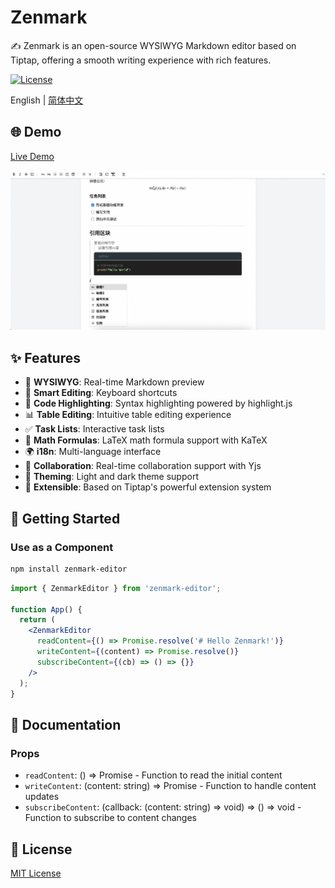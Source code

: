 # Zenmark

✍️ Zenmark is an open-source WYSIWYG Markdown editor based on Tiptap, offering a smooth writing experience with rich features.

[![License](https://img.shields.io/badge/license-MIT-blue.svg)](LICENSE)

English | [简体中文](./README_zh-CN.md)

## 🌐 Demo

[Live Demo](https://apps.eiooie.com/tiptap-editor/)

![Screenshot](screenshots/demo.jpeg)

## ✨ Features

- 🎯 **WYSIWYG**: Real-time Markdown preview
- 📝 **Smart Editing**: Keyboard shortcuts
- 🎨 **Code Highlighting**: Syntax highlighting powered by highlight.js
- 📊 **Table Editing**: Intuitive table editing experience
- ✅ **Task Lists**: Interactive task lists
- 🔢 **Math Formulas**: LaTeX math formula support with KaTeX
- 🌍 **i18n**: Multi-language interface
- 🤝 **Collaboration**: Real-time collaboration support with Yjs
- 🎨 **Theming**: Light and dark theme support
- 🔌 **Extensible**: Based on Tiptap's powerful extension system

## 🚀 Getting Started

### Use as a Component

```bash
npm install zenmark-editor
```

```jsx
import { ZenmarkEditor } from 'zenmark-editor';

function App() {
  return (
    <ZenmarkEditor
      readContent={() => Promise.resolve('# Hello Zenmark!')}
      writeContent={(content) => Promise.resolve()}
      subscribeContent={(cb) => () => {}}
    />
  );
}
```

## 📖 Documentation

### Props

- `readContent`: () => Promise<string> - Function to read the initial content
- `writeContent`: (content: string) => Promise<void> - Function to handle content updates
- `subscribeContent`: (callback: (content: string) => void) => () => void - Function to subscribe to content changes

## 📄 License

[MIT License](LICENSE) 